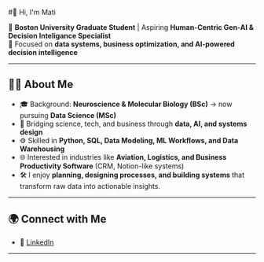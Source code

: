 #👋 Hi, I'm Mati

🚀 **Boston University Graduate Student** | Aspiring **Human-Centric Gen-AI & Decision Inteligance Specialist**  
🔎 Focused on **data systems, business optimization, and AI-powered decision intelligence**  

---

## 🧑‍💻 About Me  
- 🎓 Background: **Neuroscience & Molecular Biology (BSc)** → now pursuing **Data Science (MSc)**  
- 🔄 Bridging science, tech, and business through **data, AI, and systems design**  
- ⚙️ Skilled in **Python, SQL, Data Modeling, ML Workflows, and Data Warehousing**  
- 🌐 Interested in industries like **Aviation, Logistics, and Business Productivity Software** (CRM, Notion-like systems)  
- 🛠️ I enjoy **planning, designing processes, and building systems** that transform raw data into actionable insights.  

---

## 🌍 Connect with Me  
- 💼 [LinkedIn](https://www.linkedin.com/)

---
